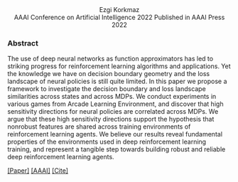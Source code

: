 <head>
  <meta name="keywords" content="adversarial, deep reinforcement learning, MDP, adversarial attacks, robust, DeepRL, DRL, adversarial policies, robust reinforcement learning, AI safety, AI security, machine learning safety, adversarial machine learning, reinforcement learning, deep learning, explainability, interpretability, AI alignment, machine learning explainability, machine learning interpretability, ML safety, ML security, adversarial reinforcement learning, robust reinforcement learning, robust RL, adversarial RL, safe reinforcement learning, safe RL, RL security, reinforcement learning security, AI security, human centered AI ">
</head>


<div align="center">
  Ezgi Korkmaz
</div>

<div align="center">
 AAAI Conference on Artificial Intelligence 2022
 Published in AAAI Press 2022
</div>


### Abstract

The use of deep neural networks as function approximators has led to striking progress for reinforcement learning algorithms and applications. Yet the knowledge we have on decision boundary geometry and the loss landscape of neural policies is still quite limited. In this paper we propose a framework to investigate the decision boundary and loss landscape similarities across states and across MDPs. We conduct experiments in various games from Arcade Learning Environment, and discover that high sensitivity directions for neural policies are correlated across MDPs. We argue that these high sensitivity directions support the hypothesis that nonrobust features are shared across training environments of reinforcement learning agents. We believe our results reveal fundamental properties of the environments used in deep reinforcement learning training, and represent a tangible step towards building robust and reliable deep reinforcement learning agents.

[[Paper]](https://arxiv.org/pdf/2112.09025.pdf)  [[AAAI]](https://aaai.org/Conferences/AAAI-22/wp-content/uploads/2021/12/AAAI-22_Accepted_Paper_List_Main_Technical_Track.pdf)   [[Cite]](ekaaaibibtex.html)
